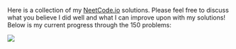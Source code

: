 Here is a collection of my <a href = "https://neetcode.io">NeetCode.io</a> solutions. Please feel free to discuss what you believe I did well and what I can improve upon with my solutions! Below is my current progress through the 150 problems:

<img src = "https://progress-bar.dev/7" />
